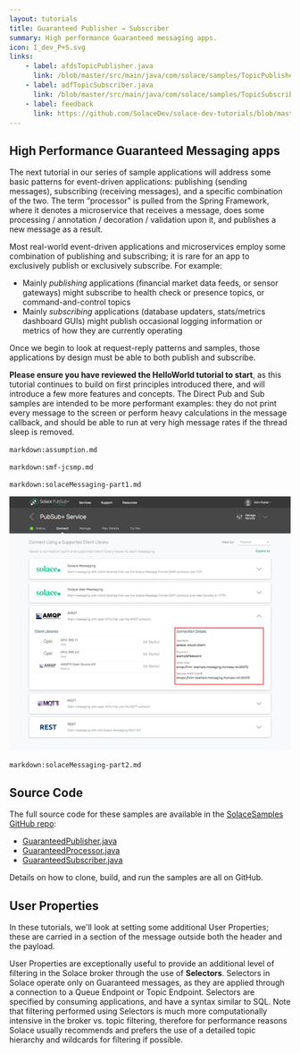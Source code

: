 ```yaml
---
layout: tutorials
title: Guaranteed Publisher → Subscriber
summary: High performance Guaranteed messaging apps.
icon: I_dev_P+S.svg
links:
    - label: afdsTopicPublisher.java
      link: /blob/master/src/main/java/com/solace/samples/TopicPublisher.java
    - label: adfTopicSubscriber.java
      link: /blob/master/src/main/java/com/solace/samples/TopicSubscriber.java
    - label: feedback
      link: https://github.com/SolaceDev/solace-dev-tutorials/blob/master/src/pages/tutorials/jcsmp/publish-subscribe.md
---
```


## High Performance Guaranteed Messaging apps

The next tutorial in our series of sample applications will address some basic patterns for event-driven applications: publishing (sending messages), subscribing (receiving messages), and a specific combination of the two.  The term “processor” is pulled from the Spring Framework, where it denotes a microservice that receives a message, does some processing / annotation / decoration / validation upon it, and publishes a new message as a result.

Most real-world event-driven applications and microservices employ some combination of publishing and subscribing; it is rare for an app to exclusively publish or exclusively subscribe.  For example:

- Mainly _publishing_ applications (financial market data feeds, or sensor gateways) might subscribe to health check or presence topics, or command-and-control topics
- Mainly _subscribing_ applications (database updaters, stats/metrics dashboard GUIs) might publish occasional logging information or metrics of how they are currently operating

Once we begin to look at request-reply patterns and samples, those applications by design must be able to both publish and subscribe.

**Please ensure you have reviewed the HelloWorld tutorial to start**, as this tutorial continues to build on first principles introduced there, and will introduce a few more features and concepts.  The Direct Pub and  Sub samples are intended to be more performant examples: they do not print every message to the screen or perform heavy calculations in the message callback, and should be able to run at very high message rates if the thread sleep is removed.


[//]: # (`markdown:pubSubIntro.md`)

`markdown:assumption.md`

`markdown:smf-jcsmp.md`

[//]: # (`markdown:pubSubGoal.md`)

`markdown:solaceMessaging-part1.md`

![Screenshot: Messaging Connectivity Information](../../../images/screenshots/connectivity-info.png)

`markdown:solaceMessaging-part2.md`




## Source Code

The full source code for these samples are available in the [SolaceSamples GitHub repo](https://github.com/SolaceSamples/solace-samples-java-jcsmp):

- [GuaranteedPublisher.java](https://github.com/SolaceSamples/solace-samples-java-jcsmp/blob/master/src/main/java/com/solace/samples/jcsmp/patterns/GuaranteedPublisher.java)
- [GuaranteedProcessor.java](https://github.com/SolaceSamples/solace-samples-java-jcsmp/blob/master/src/main/java/com/solace/samples/jcsmp/patterns/GuaranteedProcessor.java)
- [GuaranteedSubscriber.java](https://github.com/SolaceSamples/solace-samples-java-jcsmp/blob/master/src/main/java/com/solace/samples/jcsmp/patterns/GuaranteedSubscriber.java)

Details on how to clone, build, and run the samples are all on GitHub.



## User Properties

In these tutorials, we'll look at setting some additional User Properties; these are carried in a section of the message outside both the header and the payload.

User Properties are exceptionally useful to provide an additional level of filtering in the Solace broker through the use of **Selectors**.  Selectors in Solace operate only on Guaranteed messages, as they are applied through a connection to a Queue Endpoint or Topic Endpoint.  Selectors are specified by consuming applications, and have a syntax similar to SQL.  Note that filtering performed using Selectors is much more computationally intensive in the broker vs. topic filtering, therefore for performance reasons Solace usually recommends and prefers the use of a detailed topic hierarchy and wildcards for filtering if possible.


